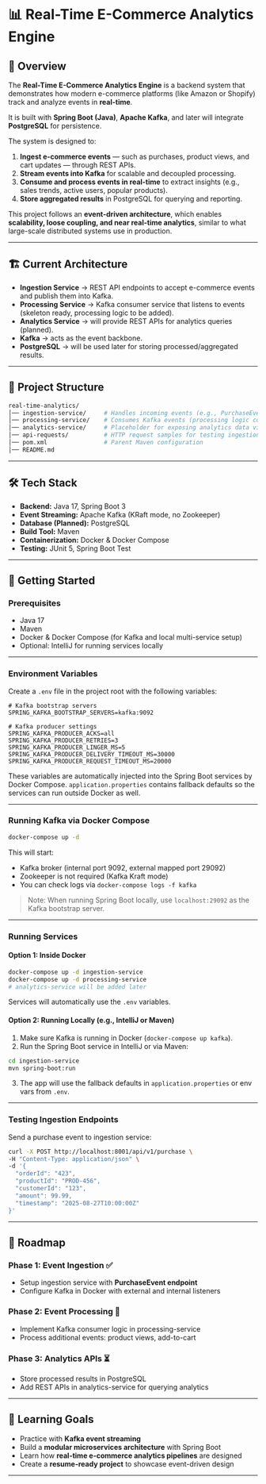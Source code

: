 # 📊 Real-Time E-Commerce Analytics Engine

## 📌 Overview

The **Real-Time E-Commerce Analytics Engine** is a backend system that demonstrates how modern e-commerce platforms (like Amazon or Shopify) track and analyze events in **real-time**.

It is built with **Spring Boot (Java)**, **Apache Kafka**, and later will integrate **PostgreSQL** for persistence.

The system is designed to:

1. **Ingest e-commerce events** — such as purchases, product views, and cart updates — through REST APIs.
2. **Stream events into Kafka** for scalable and decoupled processing.
3. **Consume and process events in real-time** to extract insights (e.g., sales trends, active users, popular products).
4. **Store aggregated results** in PostgreSQL for querying and reporting.

This project follows an **event-driven architecture**, which enables **scalability, loose coupling, and near real-time analytics**, similar to what large-scale distributed systems use in production.

---

## 🏗️ Current Architecture

* **Ingestion Service** → REST API endpoints to accept e-commerce events and publish them into Kafka.
* **Processing Service** → Kafka consumer service that listens to events (skeleton ready, processing logic to be added).
* **Analytics Service** → will provide REST APIs for analytics queries (planned).
* **Kafka** → acts as the event backbone.
* **PostgreSQL** → will be used later for storing processed/aggregated results.

---

## 📂 Project Structure

```bash
real-time-analytics/
│── ingestion-service/     # Handles incoming events (e.g., PurchaseEvent) and publishes to Kafka
│── processing-service/    # Consumes Kafka events (processing logic coming soon)
│── analytics-service/     # Placeholder for exposing analytics data via APIs
│── api-requests/          # HTTP request samples for testing ingestion
│── pom.xml                # Parent Maven configuration
│── README.md
```

---

## 🛠️ Tech Stack

* **Backend:** Java 17, Spring Boot 3
* **Event Streaming:** Apache Kafka (KRaft mode, no Zookeeper)
* **Database (Planned):** PostgreSQL
* **Build Tool:** Maven
* **Containerization:** Docker & Docker Compose
* **Testing:** JUnit 5, Spring Boot Test

---

## 🚀 Getting Started

### Prerequisites

* Java 17
* Maven
* Docker & Docker Compose (for Kafka and local multi-service setup)
* Optional: IntelliJ for running services locally

---

### Environment Variables

Create a `.env` file in the project root with the following variables:

```dotenv
# Kafka bootstrap servers
SPRING_KAFKA_BOOTSTRAP_SERVERS=kafka:9092

# Kafka producer settings
SPRING_KAFKA_PRODUCER_ACKS=all
SPRING_KAFKA_PRODUCER_RETRIES=3
SPRING_KAFKA_PRODUCER_LINGER_MS=5
SPRING_KAFKA_PRODUCER_DELIVERY_TIMEOUT_MS=30000
SPRING_KAFKA_PRODUCER_REQUEST_TIMEOUT_MS=20000
```

These variables are automatically injected into the Spring Boot services by Docker Compose.
`application.properties` contains fallback defaults so the services can run outside Docker as well.

---

### Running Kafka via Docker Compose

```bash
docker-compose up -d
```

This will start:

* Kafka broker (internal port 9092, external mapped port 29092)
* Zookeeper is not required (Kafka Kraft mode)
* You can check logs via `docker-compose logs -f kafka`

> Note: When running Spring Boot locally, use `localhost:29092` as the Kafka bootstrap server.

---

### Running Services

#### Option 1: Inside Docker

```bash
docker-compose up -d ingestion-service
docker-compose up -d processing-service
# analytics-service will be added later
```

Services will automatically use the `.env` variables.

#### Option 2: Running Locally (e.g., IntelliJ or Maven)

1. Make sure Kafka is running in Docker (`docker-compose up kafka`).
2. Run the Spring Boot service in IntelliJ or via Maven:

```bash
cd ingestion-service
mvn spring-boot:run
```

3. The app will use the fallback defaults in `application.properties` or env vars from `.env`.

---

### Testing Ingestion Endpoints

Send a purchase event to ingestion service:

```bash
curl -X POST http://localhost:8001/api/v1/purchase \
-H "Content-Type: application/json" \
-d '{
  "orderId": "423",
  "productId": "PROD-456",
  "customerId": "123",
  "amount": 99.99,
  "timestamp": "2025-08-27T10:00:00Z"
}'
```

---

## 🎯 Roadmap

### Phase 1: Event Ingestion ✅

* Setup ingestion service with **PurchaseEvent endpoint**
* Configure Kafka in Docker with external and internal listeners

### Phase 2: Event Processing 🔄

* Implement Kafka consumer logic in processing-service
* Process additional events: product views, add-to-cart

### Phase 3: Analytics APIs ⏳

* Store processed results in PostgreSQL
* Add REST APIs in analytics-service for querying analytics

---

## 📖 Learning Goals

* Practice with **Kafka event streaming**
* Build a **modular microservices architecture** with Spring Boot
* Learn how **real-time e-commerce analytics pipelines** are designed
* Create a **resume-ready project** to showcase event-driven design

---